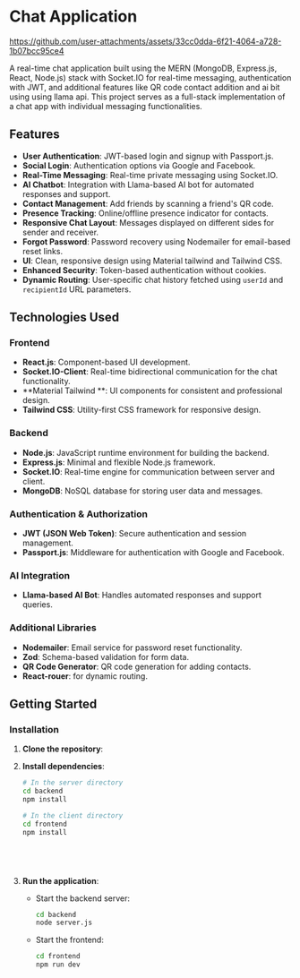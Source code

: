 # Chat Application
https://github.com/user-attachments/assets/33cc0dda-6f21-4064-a728-1b07bcc95ce4

A real-time chat application built using the MERN (MongoDB, Express.js, React, Node.js) stack with Socket.IO for real-time messaging, authentication with JWT, and additional features like QR code contact addition and ai bit using using llama api. This project serves as a full-stack implementation of a chat app with individual messaging functionalities.

## Features

- **User Authentication**: JWT-based login and signup with Passport.js.
- **Social Login**: Authentication options via Google and Facebook.
- **Real-Time Messaging**: Real-time private messaging using Socket.IO.
- **AI Chatbot**: Integration with Llama-based AI bot for automated responses and support.
- **Contact Management**: Add friends by scanning a friend's QR code.
- **Presence Tracking**: Online/offline presence indicator for contacts.
- **Responsive Chat Layout**: Messages displayed on different sides for sender and receiver.
- **Forgot Password**: Password recovery using Nodemailer for email-based reset links.
- **UI**: Clean, responsive design using Material tailwind and Tailwind CSS.
- **Enhanced Security**: Token-based authentication without cookies.
- **Dynamic Routing**: User-specific chat history fetched using `userId` and `recipientId` URL parameters. 




## Technologies Used

### Frontend
- **React.js**: Component-based UI development.
- **Socket.IO-Client**: Real-time bidirectional communication for the chat functionality.
- **Material Tailwind **: UI components for consistent and professional design.
- **Tailwind CSS**: Utility-first CSS framework for responsive design.

### Backend
- **Node.js**: JavaScript runtime environment for building the backend.
- **Express.js**: Minimal and flexible Node.js framework.
- **Socket.IO**: Real-time engine for communication between server and client.
- **MongoDB**: NoSQL database for storing user data and messages.

### Authentication & Authorization
- **JWT (JSON Web Token)**: Secure authentication and session management.
- **Passport.js**: Middleware for authentication with Google and Facebook.

### AI Integration
- **Llama-based AI Bot**: Handles automated responses and support queries.

### Additional Libraries
- **Nodemailer**: Email service for password reset functionality.
- **Zod**: Schema-based validation for form data.
- **QR Code Generator**: QR code generation for adding contacts.
- **React-rouer**: for dynamic routing.
## Getting Started


### Installation

1. **Clone the repository**:


2. **Install dependencies**:

    ```bash
    # In the server directory
    cd backend
    npm install
    
    # In the client directory
    cd frontend
    npm install
   





4. **Run the application**:

    - Start the backend server:

        ```bash
        cd backend
       node server.js
        ```

    - Start the frontend:

        ```bash
        cd frontend
        npm run dev
        ```







